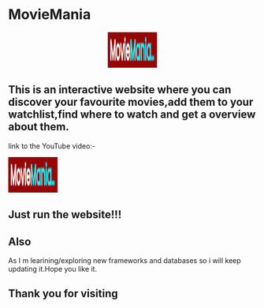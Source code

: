 # MovieMania

<p align="center">
<img src="https://github.com/AjaySh1/MovieMania/blob/main/MovieMania.png" width="100" height="72" />
</p>

 
## This is an interactive website where you can discover your favourite movies,add them to your watchlist,find where to watch and get a overview about them.
link to the YouTube video:-

<p align="left">
    <a href="https://ajaysh1.github.io/MovieMania/"><img alt="MovieMania"  src="https://github.com/AjaySh1/MovieMania/blob/main/MovieMania.png" width="100" height="72"/></a>
    <p>
     


## Just run the website!!!


## Also

As I m learining/exploring new frameworks and databases so i will keep updating it.Hope you like it.


## Thank you for visiting 

<br />

